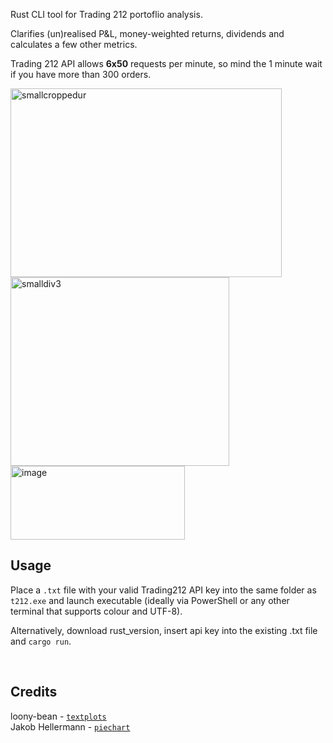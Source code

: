 Rust CLI tool for Trading 212 portoflio analysis.

Clarifies (un)realised P&L, money-weighted returns, dividends and calculates a few other metrics.

Trading 212 API allows **6x50** requests per minute, so mind the 1 minute wait if you have more than 300 orders.




<img width="434" height="302" alt="smallcroppedur" src="https://github.com/user-attachments/assets/7bb5d5d5-da70-4188-9dbb-6443fcd06442" /> <img width="350" height="302" alt="smalldiv3" src="https://github.com/user-attachments/assets/bbb8a4cd-f038-42ec-a0fd-496e340561de" />
<img width="279" height="118" alt="image" src="https://github.com/user-attachments/assets/86c4d4d0-8592-437a-a83e-49e72c763299" />










## Usage


Place a `.txt` file with your valid Trading212 API key into the same folder as `t212.exe` and launch executable (ideally via PowerShell or any other terminal that supports colour and UTF-8).

Alternatively, download rust_version, insert api key into the existing .txt file and `cargo run`.

<br />

## Credits

loony-bean - [`textplots`](https://github.com/loony-bean) <br />
Jakob Hellermann - [`piechart`](https://github.com/jakobhellermann)
